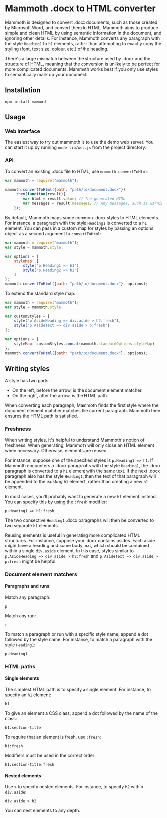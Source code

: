 # Mammoth .docx to HTML converter

Mammoth is designed to convert .docx documents,
such as those created by Microsoft Word,
and convert them to HTML.
Mammoth aims to produce simple and clean HTML by using semantic information in the document,
and ignoring other details.
For instance,
Mammoth converts any paragraph with the style `Heading1` to `h1` elements,
rather than attempting to exactly copy the styling (font, text size, colour, etc.) of the heading.

There's a large mismatch between the structure used by .docx and the structure of HTML,
meaning that the conversion is unlikely to be perfect for more complicated documents.
Mammoth works best if you only use styles to semantically mark up your document.

## Installation

    npm install mammoth
    
## Usage

### Web interface

The easiest way to try out mammoth is to use the demo web server.
You can start it up by running `node lib/web.js` from the project directory.

### API

To convert an existing .docx file to HTML, use `mammoth.convertToHtml`:

```javascript
var mammoth = require("mammoth");

mammoth.convertToHtml({path: "path/to/document.docx"})
    .then(function(result){
        var html = result.value; // The generated HTML
        var messages = result.messages; // Any messages, such as warnings during conversion
    });
```

By default,
Mammoth maps some common .docx styles to HTML elements.
For instance,
a paragraph with the style `Heading1` is converted to a `h1` element.
You can pass in a custom map for styles by passing an options object as a second argument to `convertToHtml`:

```javascript
var mammoth = require("mammoth");
var style = mammoth.style;

var options = {
    styleMap: [
        style("p.Heading1 => h1"),
        style("p.Heading2 => h2")
    ]
};
mammoth.convertToHtml({path: "path/to/document.docx"}, options);
```

To extend the standard style map:

```javascript
var mammoth = require("mammoth");
var style = mammoth.style;

var customStyles = [
    style("p.AsideHeading => div.aside > h2:fresh"),
    style("p.AsideText => div.aside > p:fresh")
];

var options = {
    styleMap: customStyles.concat(mammoth.standardOptions.styleMap)
};
mammoth.convertToHtml({path: "path/to/document.docx"}, options);
```

## Writing styles

A style has two parts:

* On the left, before the arrow, is the document element matcher.
* On the right, after the arrow, is the HTML path.

When converting each paragraph,
Mammoth finds the first style where the document element matcher matches the current paragraph.
Mammoth then ensures the HTML path is satisfied.

### Freshness

When writing styles, it's helpful to understand Mammoth's notion of freshness.
When generating, Mammoth will only close an HTML element when necessary.
Otherwise, elements are reused.

For instance, suppose one of the specified styles is `p.Heading1 => h1`.
If Mammoth encounters a .docx paragraphs with the style `Heading1`,
the .docx paragraph is converted to a `h1` element with the same text.
If the next .docx paragraph also has the style `Heading1`,
then the text of that paragraph will be appended to the *existing* `h1` element,
rather than creating a new `h1` element.

In most cases, you'll probably want to generate a new `h1` element instead.
You can specify this by using the `:fresh` modifier:

`p.Heading1 => h1:fresh`

The two consective `Heading1` .docx paragraphs will then be converted to two separate `h1` elements.

Reusing elements is useful in generating more complicated HTML structures.
For instance, suppose your .docx contains asides.
Each aside might have a heading and some body text,
which should be contained within a single `div.aside` element.
In this case, styles similar to `p.AsideHeading => div.aside > h2:fresh` and
`p.AsideText => div.aside > p:fresh` might be helpful.

### Document element matchers

#### Paragraphs and runs

Match any paragraph:

```
p
```

Match any run:

```
r
```

To match a paragraph or run with a specific style name,
append a dot followed by the style name.
For instance, to match a paragraph with the style `Heading1`:

```
p.Heading1
```

### HTML paths

#### Single elements

The simplest HTML path is to specify a single element.
For instance, to specify an `h1` element:

```
h1
```

To give an element a CSS class,
append a dot followed by the name of the class:

```
h1.section-title
```

To require that an element is fresh, use `:fresh`:

```
h1:fresh
```

Modifiers must be used in the correct order:

```
h1.section-title:fresh
```

#### Nested elements

Use `>` to specify nested elements.
For instance, to specify `h2` within `div.aside`:

```
div.aside > h2
```

You can nest elements to any depth.
